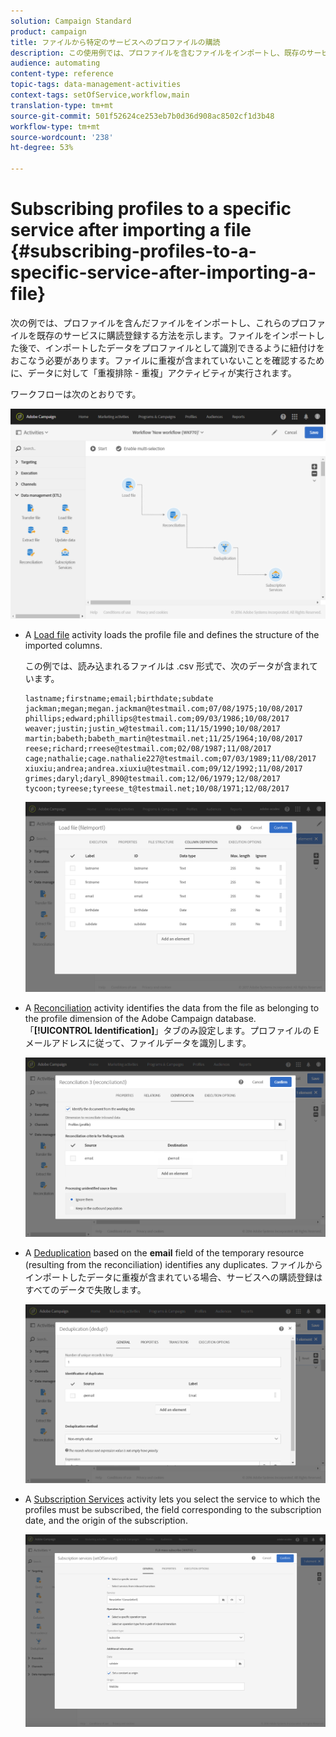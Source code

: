 ```yaml
---
solution: Campaign Standard
product: campaign
title: ファイルから特定のサービスへのプロファイルの購読
description: この使用例では、プロファイルを含むファイルをインポートし、既存のサービスに登録する方法を示します。
audience: automating
content-type: reference
topic-tags: data-management-activities
context-tags: setOfService,workflow,main
translation-type: tm+mt
source-git-commit: 501f52624ce253eb7b0d36d908ac8502cf1d3b48
workflow-type: tm+mt
source-wordcount: '238'
ht-degree: 53%

---
```



# Subscribing profiles to a specific service after importing a file {#subscribing-profiles-to-a-specific-service-after-importing-a-file}

次の例では、プロファイルを含んだファイルをインポートし、これらのプロファイルを既存のサービスに購読登録する方法を示します。ファイルをインポートした後で、インポートしたデータをプロファイルとして識別できるように紐付けをおこなう必要があります。ファイルに重複が含まれていないことを確認するために、データに対して「重複排除 - 重複」アクティビティが実行されます。

ワークフローは次のとおりです。

![](assets/subscription_activity_example1.png)

* A [Load file](../../automating/using/load-file.md) activity loads the profile file and defines the structure of the imported columns.

   この例では、読み込まれるファイルは .csv 形式で、次のデータが含まれています。

   ```
   lastname;firstname;email;birthdate;subdate
   jackman;megan;megan.jackman@testmail.com;07/08/1975;10/08/2017
   phillips;edward;phillips@testmail.com;09/03/1986;10/08/2017
   weaver;justin;justin_w@testmail.com;11/15/1990;10/08/2017
   martin;babeth;babeth_martin@testmail.net;11/25/1964;10/08/2017
   reese;richard;rreese@testmail.com;02/08/1987;11/08/2017
   cage;nathalie;cage.nathalie227@testmail.com;07/03/1989;11/08/2017
   xiuxiu;andrea;andrea.xiuxiu@testmail.com;09/12/1992;11/08/2017
   grimes;daryl;daryl_890@testmail.com;12/06/1979;12/08/2017
   tycoon;tyreese;tyreese_t@testmail.net;10/08/1971;12/08/2017
   ```

   ![](assets/subscription_activity_example2.png)

* A [Reconciliation](../../automating/using/reconciliation.md) activity identifies the data from the file as belonging to the profile dimension of the Adobe Campaign database. 「**[!UICONTROL Identification]**」タブのみ設定します。プロファイルの E メールアドレスに従って、ファイルデータを識別します。

   ![](assets/subscription_activity_example3.png)

* A [Deduplication](../../automating/using/deduplication.md) based on the **email** field of the temporary resource (resulting from the reconciliation) identifies any duplicates. ファイルからインポートしたデータに重複が含まれている場合、サービスへの購読登録はすべてのデータで失敗します。

   ![](assets/subscription_activity_example5.png)

* A [Subscription Services](../../automating/using/subscription-services.md) activity lets you select the service to which the profiles must be subscribed, the field corresponding to the subscription date, and the origin of the subscription.

   ![](assets/subscription_activity_example4.png)
